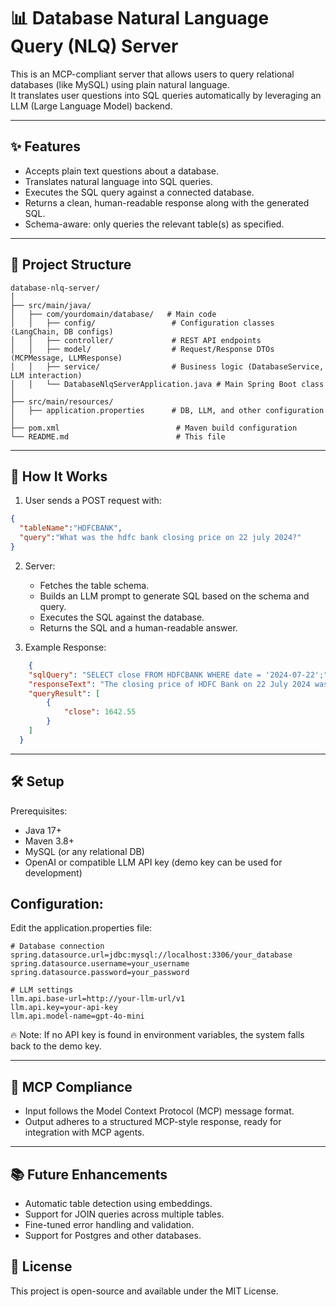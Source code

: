 # 📊 Database Natural Language Query (NLQ) Server

This is an MCP-compliant server that allows users to query relational databases (like MySQL) using plain natural language.  
It translates user questions into SQL queries automatically by leveraging an LLM (Large Language Model) backend.

---

## ✨ Features

- Accepts plain text questions about a database.
- Translates natural language into SQL queries.
- Executes the SQL query against a connected database.
- Returns a clean, human-readable response along with the generated SQL.
- Schema-aware: only queries the relevant table(s) as specified.

---

## 📂 Project Structure

```plaintext
database-nlq-server/
│
├── src/main/java/
│   ├── com/yourdomain/database/   # Main code
│   │   ├── config/                 # Configuration classes (LangChain, DB configs)
│   │   ├── controller/             # REST API endpoints
│   │   ├── model/                  # Request/Response DTOs (MCPMessage, LLMResponse)
│   │   ├── service/                # Business logic (DatabaseService, LLM interaction)
│   │   └── DatabaseNlqServerApplication.java # Main Spring Boot class
│
├── src/main/resources/
│   ├── application.properties      # DB, LLM, and other configuration
│
├── pom.xml                          # Maven build configuration
└── README.md                        # This file
```
---

## 🚀 How It Works

1. User sends a POST request with:
```json
{
  "tableName":"HDFCBANK",
  "query":"What was the hdfc bank closing price on 22 july 2024?"
}
```
2. Server:

    - Fetches the table schema.
    - Builds an LLM prompt to generate SQL based on the schema and query.
    - Executes the SQL against the database.
    - Returns the SQL and a human-readable answer.

3. Example Response:
```json
    {
    "sqlQuery": "SELECT close FROM HDFCBANK WHERE date = '2024-07-22';",
    "responseText": "The closing price of HDFC Bank on 22 July 2024 was retrieved from the database.",
    "queryResult": [
        {
            "close": 1642.55
        }
    ]
  }
```
---

## 🛠️ Setup

Prerequisites:

- Java 17+
- Maven 3.8+
- MySQL (or any relational DB)
- OpenAI or compatible LLM API key (demo key can be used for development)

## Configuration:

Edit the application.properties file:

```plaintext
# Database connection
spring.datasource.url=jdbc:mysql://localhost:3306/your_database
spring.datasource.username=your_username
spring.datasource.password=your_password

# LLM settings
llm.api.base-url=http://your-llm-url/v1
llm.api.key=your-api-key
llm.api.model-name=gpt-4o-mini
```

🔥 Note: If no API key is found in environment variables, the system falls back to the demo key.

---

## 🧩 MCP Compliance

- Input follows the Model Context Protocol (MCP) message format.
- Output adheres to a structured MCP-style response, ready for integration with MCP agents.

---

## 📚 Future Enhancements

- Automatic table detection using embeddings.
- Support for JOIN queries across multiple tables.
- Fine-tuned error handling and validation.
- Support for Postgres and other databases.

## 📄 License

This project is open-source and available under the MIT License.
